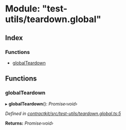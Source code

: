 # Module: "test-utils/teardown.global"

## Index

### Functions

* [globalTeardown](_test_utils_teardown_global_.md#globalteardown)

## Functions

###  globalTeardown

▸ **globalTeardown**(): *Promise‹void›*

*Defined in [contractkit/src/test-utils/teardown.global.ts:5](https://github.com/medhak1/celo-monorepo/blob/master/packages/sdk/contractkit/src/test-utils/teardown.global.ts#L5)*

**Returns:** *Promise‹void›*
